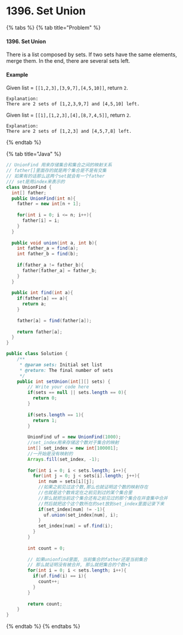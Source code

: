 # 1396. Set Union

{% tabs %}
{% tab title="Problem" %}
#### 1396. Set Union

There is a list composed by sets. If two sets have the same elements, merge them. In the end, there are several sets left.

#### Example

Given list = `[[1,2,3],[3,9,7],[4,5,10]]`, return `2`.

```text
Explanation:
There are 2 sets of [1,2,3,9,7] and [4,5,10] left.
```

Given list = `[[1],[1,2,3],[4],[8,7,4,5]]`, return `2`.

```text
Explanation:
There are 2 sets of [1,2,3] and [4,5,7,8] left.
```
{% endtab %}

{% tab title="Java" %}
```java
// UnionFind 用来存储集合和集合之间的映射关系
// father[]里面存的就是两个集合是不是有交集
// 如果有的话那么这两个set就会有一个father
/// set是用index来表示的
class UnionFind {
  int[] father;
  public UnionFind(int n){
    father = new int[n + 1];
    
    for(int i = 0; i <= n; i++){
      father[i] = i;
    }
  }
  
  public void union(int a, int b){
    int father_a = find(a);
    int father_b = find(b);
    
    if(father_a != father_b){
      father[father_a] = father_b;
    }
  }
  
  public int find(int a){
    if(father[a] == a){
      return a;
    }
    
    father[a] = find(father[a]);
    
    return father[a];
  } 
}

public class Solution {
    /**
     * @param sets: Initial set list
     * @return: The final number of sets
     */
    public int setUnion(int[][] sets) {
        // Write your code here
        if(sets == null || sets.length == 0){
          return 0;
        }
        
        if(sets.length == 1){
          return 1;
        }
        
        UnionFind uf = new UnionFind(1000);
        //set_index用来存储这个数对于集合的映射
        int[] set_index = new int[100001];
        //一开始是没有映射的
        Arrays.fill(set_index, -1);
        
        for(int i = 0; i < sets.length; i++){
          for(int j = 0; j < sets[i].length; j++){
            int num = sets[i][j];
            //如果之前见过这个数,那么也就证明这个数的映射存在
            //也就是这个数肯定在之前见到过的某个集合里
            //那么就把当前这个集合还有之前见过的那个集合在并查集中合并
            //然后就把这个这个数所在的set放到set_index里面记录下来
            if(set_index[num] != -1){
              uf.union(set_index[num], i);
            }
            set_index[num] = uf.find(i);
          }
        }
        
        int count = 0;
        
        // 如果unionfind里面, 当前集合的father还是当前集合
        // 那么就证明没有被合并, 那么就把集合的个数+1
        for(int i = 0; i < sets.length; i++){
          if(uf.find(i) == i){
            count++;
          }
        }
        
        return count;
    }
}
```
{% endtab %}
{% endtabs %}

